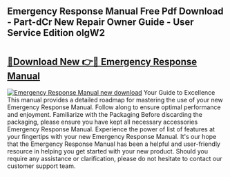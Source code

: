 ## Emergency Response Manual Free Pdf Download - Part-dCr New Repair Owner Guide - User Service Edition olgW2

# <h2><a href="http://bc34769.oget.top/?id=Emergency+Response+Manual">🔗Download New 👉🔴 Emergency Response Manual</a></h2>

[![Emergency Response Manual new download](https://i.imgur.com/5g1atiW.png)](http://bc34769.oget.top/?id=Emergency+Response+Manual)
Your Guide to Excellence This manual provides a detailed roadmap for mastering the use of your new Emergency Response Manual. Follow along to ensure optimal performance and enjoyment. Familiarize with the Packaging Before discarding the packaging, please ensure you have kept all necessary accessories Emergency Response Manual. Experience the power of list of features at your fingertips with your new Emergency Response Manual. It's our hope that the Emergency Response Manual has been a helpful and user-friendly resource in helping you get started with your new product. Should you require any assistance or clarification, please do not hesitate to contact our customer support team.

